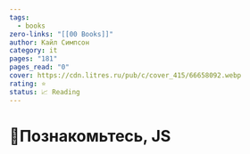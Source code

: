 ```yaml
---
tags:
  - books
zero-links: "[[00 Books]]"
author: Кайл Симпсон
category: it
pages: "181"
pages_read: "0"
cover: https://cdn.litres.ru/pub/c/cover_415/66658092.webp
rating: ⭐
status: 📈 Reading
---
```

# 📔Познакомьтесь, JS

